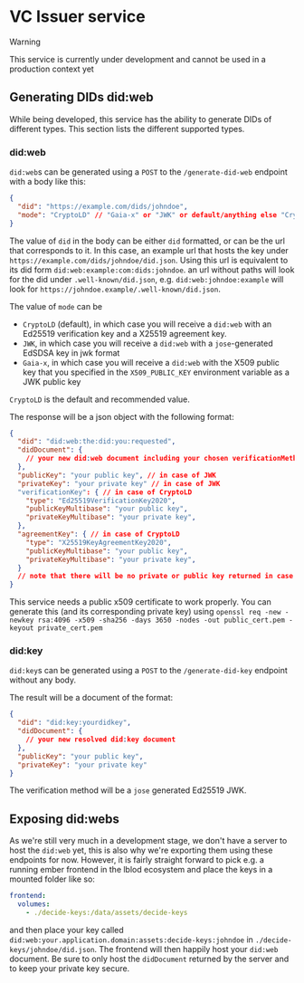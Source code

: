 # VC Issuer service

> [!WARNING]
> This service is currently under development and cannot be used in a production context yet

## Generating DIDs did:web

While being developed, this service has the ability to generate DIDs of different types. This section lists the different supported types.

### did:web

`did:web`s can be generated using a `POST` to the `/generate-did-web` endpoint with a body like this:

```json
{
  "did": "https://example.com/dids/johndoe",
  "mode": "CryptoLD" // "Gaia-x" or "JWK" or default/anything else "CryptoLD"
}
```

The value of `did` in the body can be either `did` formatted, or can be the url that corresponds to it. In this case, an example url that hosts the key under `https://example.com/dids/johndoe/did.json`. Using this url is equivalent to its did form `did:web:example:com:dids:johndoe`. an url without paths will look for the did under `.well-known/did.json`, e.g. `did:web:johndoe:example` will look for `https://johndoe.example/.well-known/did.json`.

The value of `mode` can be

- `CryptoLD` (default), in which case you will receive a `did:web` with an Ed25519 verification key and a X25519 agreement key.
- `JWK`, in which case you will receive a `did:web` with a `jose`-generated EdSDSA key in jwk format
- `Gaia-x`, in which case you will receive a `did:web` with the X509 public key that you specified in the `X509_PUBLIC_KEY` environment variable as a JWK public key

`CryptoLD` is the default and recommended value.

The response will be a json object with the following format:

```json
{
  "did": "did:web:the:did:you:requested",
  "didDocument": {
    // your new did:web document including your chosen verificationMethod
  },
  "publicKey": "your public key", // in case of JWK
  "privateKey": "your private key" // in case of JWK
  "verificationKey": { // in case of CryptoLD
    "type": "Ed25519VerificationKey2020",
    "publicKeyMultibase": "your public key",
    "privateKeyMultibase": "your private key",
  },
  "agreementKey": { // in case of CryptoLD
    "type": "X25519KeyAgreementKey2020",
    "publicKeyMultibase": "your public key",
    "privateKeyMultibase": "your private key",
  }
  // note that there will be no private or public key returned in case of gaia-x as we only have the public key in that case
}
```

This service needs a public x509 certificate to work properly. You can generate this (and its corresponding private key) using `openssl req -new -newkey rsa:4096 -x509 -sha256 -days 3650 -nodes -out public_cert.pem -keyout private_cert.pem `

### did:key

`did:key`s can be generated using a `POST` to the `/generate-did-key` endpoint without any body.

The result will be a document of the format:

```json
{
  "did": "did:key:yourdidkey",
  "didDocument": {
    // your new resolved did:key document
  },
  "publicKey": "your public key",
  "privateKey": "your private key"
}
```

The verification method will be a `jose` generated Ed25519 JWK.

## Exposing did:webs

As we're still very much in a development stage, we don't have a server to host the `did:web` yet, this is also why we're exporting them using these endpoints for now. However, it is fairly straight forward to pick e.g. a running ember frontend in the lblod ecosystem and place the keys in a mounted folder like so:

```yaml
frontend:
  volumes:
    - ./decide-keys:/data/assets/decide-keys
```

and then place your key called `did:web:your.application.domain:assets:decide-keys:johndoe` in `./decide-keys/johndoe/did.json`. The frontend will then happily host your `did:web` document. Be sure to only host the `didDocument` returned by the server and to keep your private key secure.
